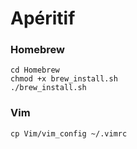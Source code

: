 # Apéritif

### Homebrew
```
cd Homebrew
chmod +x brew_install.sh
./brew_install.sh
```

### Vim
```
cp Vim/vim_config ~/.vimrc
```
